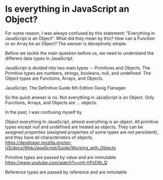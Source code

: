 # Is everything in JavaScript an Object?

For some reason, I was always confused by this statement: "Everything in JavaScript is an Object". What did they mean by this? How can a Function or an Array be an Object? The awnser is deceptively simple.

Before we tackle the main question before us, we need to understand the different data types in JavaScript.

JavaScript is divided into two main types -- Primitives and Objects. The Primitive types are numbers, strings, booleans, null, and undefined. The Object types are Functions, Arrays, and Objects.

JavaScript, The Definitive Guide 6th Edition Davig Flanagan

So the quick anwser is no. Not everything in JavaScript is an Object. Only Functions, Arrays, and Objects are ... objects.

In the past, I was confusing myself by


Object everything
In JavaScript, almost everything is an object. All primitive types except null and undefined are treated as objects. They can be assigned properties (assigned properties of some types are not persistent), and they have all characteristics of objects.
https://developer.mozilla.org/en-US/docs/Web/JavaScript/Guide/Working_with_Objects


Primitive types are passed by value and are immutable
https://www.youtube.com/watch?v=mh-hPzDfb_Q

Reference types are passed by reference and are mmutable